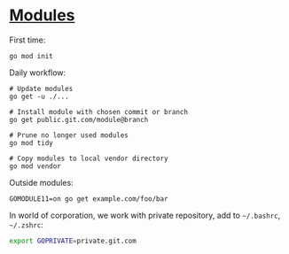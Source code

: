 # [Modules](https://github.com/golang/go/wiki/Modules)

First time:

```
go mod init
```

Daily workflow:

```
# Update modules
go get -u ./...

# Install module with chosen commit or branch
go get public.git.com/module@branch

# Prune no longer used modules
go mod tidy

# Copy modules to local vendor directory
go mod vendor
```

Outside modules:

```
GOMODULE11=on go get example.com/foo/bar
```

In world of corporation, we work with private repository, add to `~/.bashrc`, `~/.zshrc`:

```sh
export GOPRIVATE=private.git.com
```
